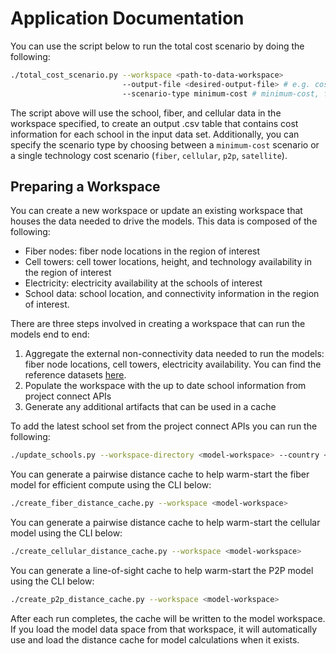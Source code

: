 # Application Documentation

You can use the script below to run the total cost scenario by doing the following:

```bash
./total_cost_scenario.py --workspace <path-to-data-workspace>
					     --output-file <desired-output-file> # e.g. costs.csv
					     --scenario-type minimum-cost # minimum-cost, fiber, cellular, p2p, or satellite
```

The script above will use the school, fiber, and cellular data in the workspace specified, to create an output .csv table that contains cost information for each school in the input data set.
Additionally, you can specify the scenario type by choosing between a `minimum-cost` scenario or a single technology cost scenario (`fiber`, `cellular`, `p2p`, `satellite`).

## Preparing a Workspace

You can create a new workspace or update an existing workspace that houses the data needed to drive the models.
This data is composed of the following:
* Fiber nodes: fiber node locations in the region of interest
* Cell towers: cell tower locations, height, and technology availability in the region of interest
* Electricity: electricity availability at the schools of interest
* School data: school location, and connectivity information in the region of interest.

There are three steps involved in creating a workspace that can run the models end to end:
1. Aggregate the external non-connectivity data needed to run the models: fiber node locations, cell towers, electricity availability. You can find the reference datasets [here](https://drive.google.com/drive/folders/1XwXNGr4DPifuIOW1cAesE8_wJOvOlKC0?usp=share_link).
2. Populate the workspace with the up to date school information from project connect APIs
3. Generate any additional artifacts that can be used in a cache

To add the latest school set from the project connect APIs you can run the following:

```bash
./update_schools.py --workspace-directory <model-workspace> --country <country-of-interest> --api-token <project-connect-api-token>
```

You can generate a pairwise distance cache to help warm-start the fiber model for efficient compute using the CLI below:

```bash
./create_fiber_distance_cache.py --workspace <model-workspace>
```

You can generate a pairwise distance cache to help warm-start the cellular model using the CLI below:

```bash
./create_cellular_distance_cache.py --workspace <model-workspace>
```

You can generate a line-of-sight cache to help warm-start the P2P model using the CLI below:

```bash
./create_p2p_distance_cache.py --workspace <model-workspace>
```

After each run completes, the cache will be written to the model workspace.
If you load the model data space from that workspace, it will automatically use and load the distance cache for model calculations when it exists.
